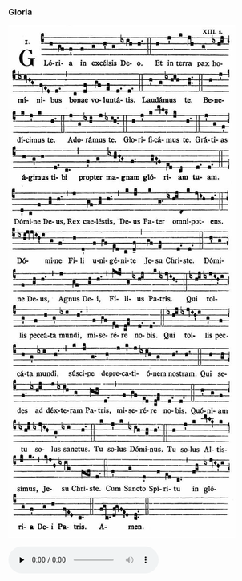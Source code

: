 ### Gloria

![](images/mass-ii-gloria.jpg)

<audio src="https://storage.googleapis.com/kyriale/djc_02_gloria_mp3_1.mp3" preload="none" controls="controls"></audio>
